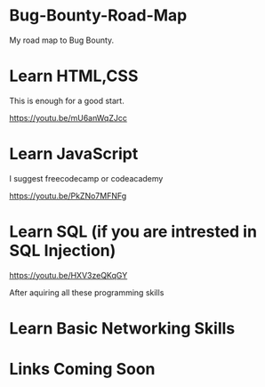 # Bug-Bounty-Road-Map
My road map to Bug Bounty.

# Learn HTML,CSS
This is enough for a good start.

https://youtu.be/mU6anWqZJcc
# Learn JavaScript
I suggest freecodecamp or codeacademy

https://youtu.be/PkZNo7MFNFg
# Learn SQL (if you are intrested in SQL Injection)
https://youtu.be/HXV3zeQKqGY

After aquiring all these programming skills 
# Learn Basic Networking Skills

# Links Coming Soon 
